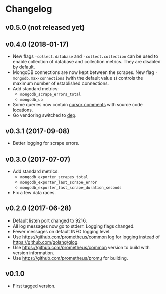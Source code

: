 # Changelog

## v0.5.0 (not released yet)

## v0.4.0 (2018-01-17)

* New flags `-collect.database` and `-collect.collection` can be used to enable collection of database and collection
  metrics. They are disabled by default.
* MongoDB connections are now kept between the scrapes. New flag `-mongodb.max-connections` (with the default value `1`)
  controls the maximum number of established connections.
* Add standard metrics:
  * `mongodb_scrape_errors_total`
  * `mongodb_up`
* Some queries now contain [cursor comments](https://www.percona.com/blog/2017/06/21/tracing-mongodb-queries-to-code-with-cursor-comments/)
  with source code locations.
* Go vendoring switched to [dep](https://github.com/golang/dep).

## v0.3.1 (2017-09-08)

* Better logging for scrape errors.

## v0.3.0 (2017-07-07)

* Add standard metrics:
  * `mongodb_exporter_scrapes_total`
  * `mongodb_exporter_last_scrape_error`
  * `mongodb_exporter_last_scrape_duration_seconds`
* Fix a few data races.

## v0.2.0 (2017-06-28)

* Default listen port changed to 9216.
* All log messages now go to stderr. Logging flags changed.
* Fewer messages on default INFO logging level.
* Use https://github.com/prometheus/common log for logging instead of https://github.com/golang/glog.
* Use https://github.com/prometheus/common version to build with version information.
* Use https://github.com/prometheus/promu for building.

## v0.1.0

* First tagged version.
